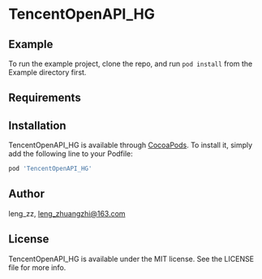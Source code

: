 # TencentOpenAPI_HG


## Example

To run the example project, clone the repo, and run `pod install` from the Example directory first.

## Requirements

## Installation

  TencentOpenAPI_HG is available through [CocoaPods](https://cocoapods.org). To install
it, simply add the following line to your Podfile:

```ruby
pod 'TencentOpenAPI_HG'
```

## Author

leng_zz, leng_zhuangzhi@163.com

## License

  TencentOpenAPI_HG is available under the MIT license. See the LICENSE file for more info.
